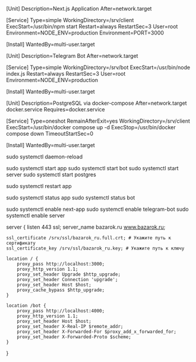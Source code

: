 <!-- app.service ================================================================ -->
[Unit]
Description=Next.js Application
After=network.target

[Service]
Type=simple
WorkingDirectory=/srv/client
ExecStart=/usr/bin/npm start
Restart=always
RestartSec=3
User=root
Environment=NODE_ENV=production
Environment=PORT=3000

[Install]
WantedBy=multi-user.target


<!-- bot.service ================================================================ -->
[Unit]
Description=Telegram Bot
After=network.target

[Service]
Type=simple
WorkingDirectory=/srv/bot
ExecStart=/usr/bin/node index.js
Restart=always
RestartSec=3
User=root
Environment=NODE_ENV=production

[Install]
WantedBy=multi-user.target


<!-- postgres.service ================================================================ -->
[Unit]
Description=PostgreSQL via docker-compose
After=network.target docker.service
Requires=docker.service

[Service]
Type=oneshot
RemainAfterExit=yes
WorkingDirectory=/srv/client
ExecStart=/usr/bin/docker compose up -d
ExecStop=/usr/bin/docker compose down
TimeoutStartSec=0

[Install]
WantedBy=multi-user.target


<!-- Перезагрузка конфигурации Systemd: ================================================================ -->
sudo systemctl daemon-reload

<!-- Запуск сервисов: ================================================================ -->
sudo systemctl start app
sudo systemctl start bot
sudo systemctl start server
sudo systemctl start postgres

sudo systemctl restart app


<!-- Проверка статуса: ================================================================ -->
sudo systemctl status app
sudo systemctl status bot

<!-- Включение авто-запуска: ================================================================ -->
sudo systemctl enable next-app
sudo systemctl enable telegram-bot
sudo systemctl enable server


<!-- NGINX ========= -->
server {
    listen 443 ssl;
    server_name bazarok.ru www.bazarok.ru;

    ssl_certificate /srv/ssl/bazarok_ru.full.crt; # Укажите путь к сертификату
    ssl_certificate_key /srv/ssl/bazarok_ru.key; # Укажите путь к ключу

    location / {
        proxy_pass http://localhost:3000;
        proxy_http_version 1.1;
        proxy_set_header Upgrade $http_upgrade;
        proxy_set_header Connection 'upgrade';
        proxy_set_header Host $host;
        proxy_cache_bypass $http_upgrade;
    }
    
    location /bot {
        proxy_pass http://localhost:4000;
        proxy_http_version 1.1;
        proxy_set_header Host $host;
        proxy_set_header X-Real-IP $remote_addr;
        proxy_set_header X-Forwarded-For $proxy_add_x_forwarded_for;
        proxy_set_header X-Forwarded-Proto $scheme;
    }
}